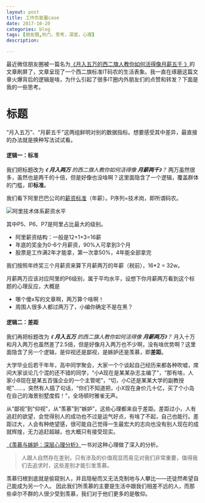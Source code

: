 ```yaml
---
layout: post
title: 工作负能量case
date: 2017-10-20
categories: blog
tags: [朋友圈,热门，思考，深度，心理]
description: 

---
```

最近微信朋友圈被一篇名为[《月入五万的西二旗人教你如何活得像月薪五千 》](https://mp.weixin.qq.com/s?__biz=MzI3MzM2ODMzOQ==&mid=2247484372&idx=1&sn=abad623890ed63a163e12029e519bffa&chksm=eb2517a8dc529ebe857f0e6bce16f3a9f07f4a797a47c2a41360bbc36bce04bc5238107b8d70&mpshare=1&scene=1&srcid=1016EcBCgIBFlVPm3r48Basi&pass_ticket=bC%2Fw8rgQ6Job7M4nZT%2Bj1ZLzRUTuS2qptQR1IjqXM40xTETUWoQzzStprWXGD5cu#rd)的文章刷屏了，文章呈现了一个西二旗标准IT码农的生活表象。我一直在琢磨这篇文章火爆背后的逻辑是啥，为什么引起了很多IT圈内外朋友们的点赞和转发？下面是我的一些思考。

# 标题
“月入五万”、“月薪五千”这两组鲜明对别的数据指标。想要感受其中差异，最直接的办法就是换种写法试试看。
#### 逻辑一：标准
我们把标题改为 
*《  **月入两万** 的西二旗人教你如何活得像 **月薪两千**》？*
两万虽然很多，虽然也是两千的十倍，但是好像也没啥啊？这里面隐含了一个逻辑，覆盖群体的门槛，即**标准**。

我们看下阿里巴巴公司的[薪资标准](https://www.zhihu.com/question/27108669)（年薪）。P序列=技术岗，即所谓码农。

![阿里技术体系薪资水平](http://upload-images.jianshu.io/upload_images/726103-a2ae26c83698d2da.jpg?imageMogr2/auto-orient/strip%7CimageView2/2/w/1240)

其中P5、P6、P7是阿里占比最大的级别。
- 阿里薪资结构：一般是12+1+3=16薪
- 年底的奖金为0-6个月薪资，90%人可拿到3个月
- 股票是工作满2年才能拿，第一次拿50%，4年能全部拿完

我们按照年终奖三个月薪资来算下月薪两万的年薪（税前），16*2 = 32w。

月薪两万应该对应阿里的P6级别，属于平均水平，设想下你月薪两万看到这个标题的心理反应，大概是
- 哪个傻x写的文章啊，两万算个啥啊！
- 周围人很多人都过两万了，小编你确定不是在黑？

#### 逻辑二：差距
我们再把标题改为
*《  **月入五万** 的西二旗人教你如何活得像 **月薪两万**》？*
月入十万和月入两万也虽然差了2.5倍，但是好像月入两万也不少啊，没有啥优势啊？这里面隐含了另一个逻辑，是仰视还是鄙视，是嫉妒还是羡慕，即**差距**。

大学毕业后若干年年，高中同学聚会，大家一个个谈起自己经历来都各种吹嘘，席间大家谈论几个混的还不错的同学，“小A现在是某某杂志主编了”，“那有啥，人家小B现在是某五百强企业的一个主管呢”，“切，小C还是某某大学的副教授呢”......，突然有人插了句话，“你们不知道把，小X现在身价几十亿，买了个小岛在自己的海景别墅度假！”，全场顿时雅雀无声。

从“鄙视”到“仰视”，从“羡慕”到“嫉妒”，这些心理都来自于差距。差距过小，人有追赶的欲望，会觉得别人的成功也不过是运气好点，有啥了不起，自己也能行。差距过大，人会有种绝望感，很可能自己觉得一生最宏大的志向也没有别人现在的成就辉煌，无力追赶超越，也大概只有接受现实。

[《羡慕与嫉妒：深层心理分析》](https://book.douban.com/subject/1019077/)一书对这种心理做了深入的分析。
> 人跟人自然存在差别，只有涉及的价值观显而易见对我们非常重要，值得我们去追求时，这些差别才能引发羡慕。

羡慕归根到底就是偷窥别人，并且隐秘而又无法克制地与人攀比——还徒然希望自己能成为另一个人。
因此我们所羡慕的主要是生活中跟我们相差不远的人，而那些卓尔不群的人很少受到羡慕，我们对于他们更多的是敬仰。
